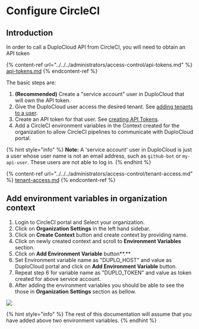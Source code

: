 # Configure CircleCI

## Introduction

In order to call a DuploCloud API from CircleCI, you will need to obtain an API token

{% content-ref url="../../../administrators/access-control/api-tokens.md" %}
[api-tokens.md](../../../administrators/access-control/api-tokens.md)
{% endcontent-ref %}

The basic steps are:

1. **(Recommended)** Create a "service account" user in DuploCloud that will own the API token.
2. Give the DuploCloud user access the desired tenant. See [adding tenants to a user](../../../administrators/access-control/tenant-access.md#adding-tenant-access-for-a-user).
3. Create an API token for that user. See [creating API Tokens](../../../administrators/access-control/api-tokens.md).
4. Add a CircleCI environment variables in the Context created for the organization to allow CircleCI pipelines to communicate with DuploCloud portal.&#x20;

{% hint style="info" %}
**Note:** A 'service account' user in DuploCloud is just a user whose user name is not an email address, such as `github-bot` or `my-api-user`. These users are not able to log in.
{% endhint %}

{% content-ref url="../../../administrators/access-control/tenant-access.md" %}
[tenant-access.md](../../../administrators/access-control/tenant-access.md)
{% endcontent-ref %}

## Add environment variables in organization context

1. Login to CircleCI portal and Select your organization.
2. Click on **Organization Settings** in the left hand sidebar.
3. Click on **Create Context** button and create context by providing name.
4. Click on newly created context and scroll to **Environment Variables** section.
5. Click on **Add Environment Variable** button**.**
6. Set Environment variable name as "DUPLO\_HOST" and value as DuploCloud portal and click on **Add Environment Variable** button.
7. Repeat step 6 for variable name as "DUPLO\_TOKEN" and value as token created for above service account.
8. After adding the environment variables you should be able to see the those in **Organization Settings** section as bellow.

![](../../../.gitbook/assets/context.png)

{% hint style="info" %}
The rest of this documentation will assume that you have added above two environment variables.
{% endhint %}
